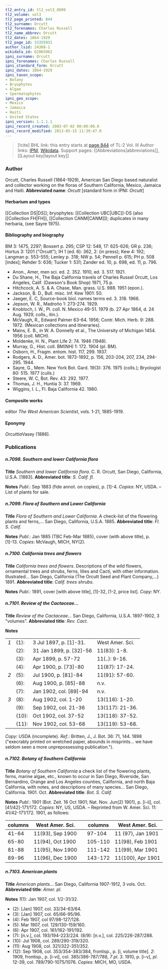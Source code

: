 ```yaml
---
tl2_entry_id: tl2_vol3_0999
tl2_volume: vol3
tl2_page_printed: 844
tl2_surname: Orcutt
tl2_forenames: Charles Russell
tl2_name_abbrev: Orcutt
tl2_dates: 1864-1929
tl2_page_id: 33355931
author_lsid: 24368-1
wikidata_id: Q1065962
ipni_surname: Orcutt
ipni_forenames: Charles Russell
ipni_standard_form: Orcutt
ipni_dates: 1864-1929
ipni_taxon_scope: 
- Botany
- Bryophytes
- Algae
- Spermatophytes
ipni_geo_scope: 
- Mexico
- Jamaica
- Haiti
- United States
ipni_version: 1.1.1.1
ipni_record_created: 2003-07-02 00:00:00.0
ipni_record_modified: 2013-05-15 11:39:47.0
---
```


> [!cite] BHL link: this entry starts at [page 844](https://www.biodiversitylibrary.org/page/33355931) of TL-2 Vol. III
> Author links: [IPNI](https://www.ipni.org/a/24368-1), [Wikidata](https://www.wikidata.org/wiki/Q1065962). Support pages: [[Abbreviations|abbreviations]], [[Layout key|layout key]]

### Author

Orcutt, Charles Russell (1864-1929), American San Diego based naturalist and collector working on the floras of Southern California, Mexico, Jamaica and Haiti. 
**Abbreviated name**: *Orcutt* \[standard form in IPNI: *Orcutt*\]

#### Herbarium and types

[[Collection DS|DS]]; bryophytes: [[Collection UBC|UBC]]-DS (also [[Collection FH|FH]], [[Collection CANM|CANM]]); duplicates in many herbaria, (see Sayre 1975).

#### Bibliography and biography

BM 3: 1475, 2297; Bossert p. 295; CSP 12: 548, 17: 625-626; GR p. 236; Hortus 3: 1201 ("Orcutt"); IH 1 (ed. 6): 362, 2: (in press); Kew 4: 192; Langman p. 553-555; Lenley p. 318; NW p. 54; Pennell p. 615; PH p. 508 \[index\]; Rehder 5: 636; Tucker 1: 531; Zander ed. 10, p. 698, ed. 11, p. 796.
- Anon., Amer, men sci. ed. 2. 352. 1910, ed. 3. 517. 1921.
- Du Shane, H., The Baja California travels of Charles Russel Orcutt, Los Angeles, Calif. (Dawson's Book Shop) 1971, 75 p.
- Hitchcock, A. S. & A. Chase, Man. grass. U.S. 988. 1951 (epon.).
- Jackson, B. D., Bull. misc. Inf. Kew 1901: 50.
- Jaeger, E. C, Source-book biol. names terms ed. 3. 318. 1966.
- Jepson, W. R., Madroño 1: 273-274. 1929.
- Knobloch, I. W., Pl. coll. N. Mexico 49-51. 1979 (b. 27 Apr 1864, d. 24 Aug. 1929, colls., itin.).
- McVaugh, R., Edward Palmer 63-64. 1956; Contr. Mich. Herb. 9: 288. 1972. (Mexican collections and itineraries).
- Mains, E. B., *in* W. A. Donnelly et al., The University of Michigan 1454. 1956 (coll. MICH).
- Moldenke, H. N., Plant Life 2: 74. 1946 (1948).
- Murray, G., Hist. coll. BM(NH) 1: 172. 1904 (pl. BM).
- Osborn, H., Fragm. entom. hist. 117, 299. 1937.
- Rodgers, A. D., Amer. bot. 1873-1892, p. 156, 203-204, 207, 234, 294-295. 1944.
- Sayre, G., Mem. New York Bot. Gard. 19(3): 376. 1975 (colls.); Bryologist 80: 515. 1977 (culls.)
- Steere, W. C, Bot. Rev. 43: 292. 1977.
- Thomas, J. H., Huntia 3: 37. 1969.
- Wiggins, I. L., Fl. Baja California 42. 1980.

#### Composite works

editor *The West American Scientist*, vols. 1-21, 1885-1919.

#### Eponymy

*Orcuttia*Vasey (1886).

### Publications

##### n.7098. Southern and lower California flora

**Title**
*Southern and lower California flora*. C. R. Orcutt, San Diego, California, U.S.A. \[1883\].
**Abbreviated title**: *S. Calif. fl.*

**Notes**
*Publ*.: Sep 1883 (fide annot. on copies), p. \[1\]-4. *Copies*: NY, USDA. – List of plants for sale.

##### n.7099. Flora of Southern and Lower California

**Title**
*Flora of Southern and Lower California*. A check-list of the flowering plants and ferns,... San Diego, California, U.S.A. 1885.
**Abbreviated title**: *Fl. S. Calif.*

**Notes**
*Publ*.: Jan 1885 (TBC Feb-Mar 1885), cover (with above title), p. \[1\]-13. *Copies*: McVaugh, MICH, NY(2).

##### n.7100. California trees and flowers

**Title**
*California trees and flowers*. Descriptions of the wild flowers, ornamental trees and shrubs, ferns, lilies and Cacti, with other information. Illustrated... San Diego, California (The Orcutt Seed and Plant Company,...) 1891.
**Abbreviated title**: *Calif. trees shrubs*.

**Notes**
*Publ*.: 1891, cover \[with above title\], \[1\]-32, \[1-2, price list\]. *Copy*: NY.

##### n.7101. Review of the Cactaceae...

**Title**
*Review of the Cactaceae...* San Diego, California, U.S.A. 1897-1902, 3 "volumes".
**Abbreviated title**: *Rev. Cact.*

**Notes**

| | | | |
|---	|---	|---	|---	|
|*1*	|(1):	|3 Jul 1897, p. \[1\]-31.	|West Amer. Sci.|
|	|(2):	|31 Jan 1899, p. \[32\]-56	|11(83): 1-8.
|	|(3):	|Apr 1899, p. 57-72	|11(..): 9-16.
|	|(4):	|Apr 1900, p. \[73\]-80	|11(87): 17-24.
|*2*	|(5):	|Jul 1900, p. \[81\]-84	|11(91): 57-60.
|	|(6):	|Aug 1900, p. \[85\]-88	|n.v.
|	|(7):	|Jan 1902, col. \[89\]-94	|n.v.
|*3*	|(8):	|Aug 1902, col. 1-20	|13(116): 1-20.
|	|(9):	|Sep 1902, col. 21-36	|13(117): 21-36.
|	|(10):	|Oct 1902, col. 37-52	|13(118): 37-52.
|	|(11):	|Nov 1902, col. 53-68	|13(119): 53-68.

*Copy*: USDA (incomplete).
*Ref*.: Britten, J., J. Bot. 36: 71, 144. 1898 ("execrably printed on wretched paper, abounds in misprints... we have seldom seen a more unprepossessing publication.").

##### n.7102. Botany of Southern California

**Title**
*Botany of Southern California* a check list of the flowering plants, ferns, marine algae, etc., known to occur in San Diego, Riverside, San Bernardino, Orange and Los Angeles counties, California, and north Baja California, with notes, and descriptions of many species... San Diego, California. 1901. Oct.
**Abbreviated title**: *Bot. S. Calif.*

**Notes**
*Publ*.: 1901 (Bot. Zeit. 16 Oct 1901; Nat. Nov. Jun(2) 1901), p. \[i-ii\], col. \[41/42\]-171/172.
*Copies*: NY, US, USDA. – Reprinted from W. Amer. Sci. 11: 41/42-171/172. 1901, as follows:

|columns	|West Amer. Sci.	| 	|columns	|West Amer. Sci.|
|---	|---	|---	|---	|---	|
|41-64	|11(93), Sep 1900	| 	|97-104	|11 (97), Jan 1901|
|65-80	|11(94), Oct 1900	| 	|105-110	|11(98), Feb 1901|
|81-88	|11(95), Nov 1900	| 	|111-142	|11(99), Mar 1901|
|89-96	|11(96), Dec 1900	| 	|143-172	|11(100), Apr 1901|

##### n.7103. American plants

**Title**
*American plants*... San Diego, California 1907-1912, 3 vols. Oct.
**Abbreviated title**: *Amer. pl.*

**Notes**
*1*(1): Jan 1907, col. 1/2-31/32.
- (2): \[Jan\] 1907, col. 33/34-63/64.
- (3): \[Jan\] 1907, col. 65/66-95/96.
- (4): Feb 1907, col 97/98-127/128.
- (5): Mar 1907, col. 129/130-159/160.
- (6): Apr 1907, col. 161/162-191/192.
- (7): \[n.v.\], col. 193/194-223/224.
(8/9): \[n.v.\], col. 225/226-287/288.
- (10): Jul 1908, col. 289/290-319/320.
- (11): Aug 1908, col. 321/322-351/352.
- (12): Sep 1908, col. 353/354-383/384, frontisp., p. \[i, volume title\].
*2*: 1909, frontisp., p. \[i-vi\], col. 385/386-787/788, *7 pl*.
*3*. 1910, p. \[i-v\], *pl*. 12-39, col. 789/790-1075/1076. *Copies*: MICH, MO, USDA.

